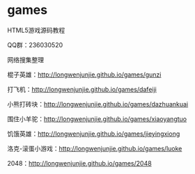 # games
HTML5游戏源码教程

QQ群：236030520

网络搜集整理

棍子英雄：http://longwenjunjie.github.io/games/gunzi

打飞机：http://longwenjunjie.github.io/games/dafeiji

小熊打砖块：http://longwenjunjie.github.io/games/dazhuankuai

围住小羊驼：http://longwenjunjie.github.io/games/xiaoyangtuo

饥饿英雄：http://longwenjunjie.github.io/games/jieyingxiong

洛克-滚蛋小游戏：http://longwenjunjie.github.io/games/luoke

2048：http://longwenjunjie.github.io/games/2048

